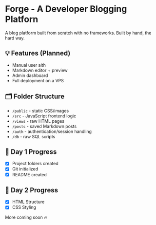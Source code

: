 # Forge - A Developer Blogging Platforn

A blog platform built from scratch with no frameworks. Built by hand, the hard way.

## 💡 Features (Planned)

- Manual user aith
- Markdown editor + preview
- Admin dashboard
- Full deployment on a VPS

## 🗂 Folder Structure

- `/public` - static CSS/images
- `/src` - JavaScript frontend logic
- `/views` - raw HTML pages
- `/posts` - saved Markdown posts
- `/auth` - authentication/session handling
- `/db` - raw SQL scripts

## 📆 Day 1 Progress

- [x] Project folders created
- [x] Git initialized
- [x] README created

## 📆 Day 2 Progress

- [x] HTML Structure
- [x] CSS Styling

More coming soon 🔥
